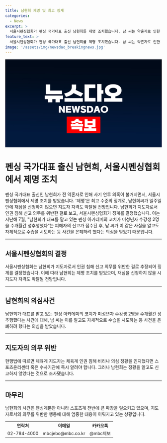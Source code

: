 ```yaml
---
title: 남현희 제명 및 최고 징계
categories:
  - News
excerpt: >
  서울시펜싱협회가 펜싱 국가대표 출신 남현희를 제명 조치했습니다. 남 씨는 약혼자로 인한 사기 연루 의혹으로 논란이 된 바 있습니다. 최고 수준인 제명은 남 씨가 일주일 안에 재심을 신청하지 않으면 지도자 자격도 박탈될 전망입니다. 이번 조치는 남현희가 지도자로서 인권 침해 신고 의무를 위반한 것으로 보고 결정됐습니다. MBC 뉴스는 24시간 여러분의 제보를 기다립니다.
feature_text: >
  서울시펜싱협회가 펜싱 국가대표 출신 남현희를 제명 조치했습니다. 남 씨는 약혼자로 인한 사기 연루 의혹으로 논란이 된 바 있습니다. 최고 수준인 제명은 남 씨가 일주일 안에 재심을 신청하지 않으면 지도자 자격도 박탈될 전망입니다. 이번 조치는 남현희가 지도자로서 인권 침해 신고 의무를 위반한 것으로 보고 결정됐습니다. MBC 뉴스는 24시간 여러분의 제보를 기다립니다.
image: '/assets/img/newsdao_breakingnews.jpg'
---
```


<p><img src="/assets/img/newsdao_breakingnews.jpg" alt="pcversion 속보" /></p>

<h1 data-ke-size="size26">펜싱 국가대표 출신 남현희, 서울시펜싱협회에서 제명 조치</h1>

<p data-ke-size="size16">펜싱 국가대표 출신인 남현희가 전 약혼자로 인해 사기 연루 의혹이 불거지면서, 서울시펜싱협회에서 제명 조치를 받았습니다. '제명'은 최고 수준의 징계로, 남현희씨가 일주일 안에 재심을 신청하지 않으면 지도자 자격도 박탈될 전망입니다. 남현희가 지도자로서 인권 침해 신고 의무를 위반한 걸로 보고, 서울시펜싱협회가 징계를 결정했습니다. 이는 지난해 7월, "남현희가 대표를 맡고 있는 펜싱 아카데미의 코치가 미성년자 수강생 2명을 수개월간 성추행했다"는 피해자의 신고가 접수된 후, 남 씨가 이 같은 사실을 알고도 자체적으로 수습을 시도하는 등 사건을 은폐하려 했다는 의심을 받았기 때문입니다.</p>

<hr>

<h2 data-ke-size="size24">서울시펜싱협회의 결정</h2>

<p data-ke-size="size16">서울시펜싱협회는 남현희가 지도자로서 인권 침해 신고 의무를 위반한 걸로 추정되어 징계를 결정했습니다. 이에 따라 남현희는 제명 조치를 받았으며, 재심을 신청하지 않을 시 지도자 자격도 박탈될 전망입니다.</p>

<hr>

<h2 data-ke-size="size24">남현희의 의심사건</h2>

<p data-ke-size="size16">남현희가 대표를 맡고 있는 펜싱 아카데미의 코치가 미성년자 수강생 2명을 수개월간 성추행했다는 사건에 대해, 남 씨는 이를 알고도 자체적으로 수습을 시도하는 등 사건을 은폐하려 했다는 의심을 받았습니다.</p>

<hr>

<h2 data-ke-size="size24">지도자의 의무 위반</h2>

<p data-ke-size="size16">현행법에 따르면 체육계 지도자는 체육계 인권 침해·비리나 의심 정황을 인지했다면 스포츠윤리센터 혹은 수사기관에 즉시 알려야 합니다. 그러나 남현희는 정황을 알고도 신고하지 않았다는 것으로 조사됐습니다.</p>

<hr>

<h2 data-ke-size="size24">마무리</h2>

<p data-ke-size="size16">남현희의 사건은 펜싱계뿐만 아니라 스포츠계 전반에 큰 파장을 일으키고 있으며, 지도자로서의 의무를 위반한 행동에 대해 엄중한 대응이 이뤄지고 있는 상황입니다.</p>

<table>
    <tbody>
        <tr>
            <td style="text-align: center; height: 17px;"><b>연락처</b></td>
            <td style="text-align: center; height: 17px;"><b>이메일</b></td>
            <td style="text-align: center; height: 17px;"><b>카카오톡</b></td>
        </tr>
        <tr>
            <td style="text-align: center; height: 17px;">02-784-4000</td>
            <td style="text-align: center; height: 17px;">mbcjebo@mbc.co.kr</td>
            <td style="text-align: center; height: 17px;">@mbc제보</td>
        </tr>
    </tbody>
</table>

